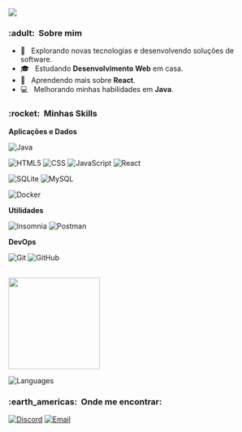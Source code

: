 
![](https://komarev.com/ghpvc/?username=gabrielbs21&color=006bed)

<h3> :adult: &nbsp;Sobre mim </h3>

- 🤔 &nbsp; Explorando novas tecnologias e desenvolvendo soluções de software.
- 🎓 &nbsp; Estudando **Desenvolvimento Web** em casa.
- 🌱 &nbsp; Aprendendo mais sobre **React**.
- :computer: &nbsp; Melhorando minhas habilidades em **Java**.

<h3> :rocket: &nbsp;Minhas Skills </h3>

**Aplicações e Dados**

  ![Java](https://img.shields.io/badge/Java-ED8B00?style=for-the-badge&logo=java&logoColor=white)

  ![HTML5](https://img.shields.io/badge/HTML5-E34F26?style=for-the-badge&logo=html5&logoColor=white)
  ![CSS](https://img.shields.io/badge/CSS3-1572B6?style=for-the-badge&logo=css3&logoColor=white)
  ![JavaScript](https://img.shields.io/badge/JavaScript-F7DF1E?style=for-the-badge&logo=javascript&logoColor=black)
  ![React](https://img.shields.io/badge/React-20232A?style=for-the-badge&logo=react&logoColor=61DAFB)

  ![SQLite](https://img.shields.io/badge/SQLite-44a2d4?style=for-the-badge&logo=sqlite&logoColor=white)
  ![MySQL](https://img.shields.io/badge/MySQL-00758f?style=for-the-badge&logo=mysql&logoColor=white)
  
  ![Docker](https://img.shields.io/badge/Docker-16afe4?style=for-the-badge&logo=docker&logoColor=white)

**Utilidades**

  ![Insomnia](https://img.shields.io/badge/-Insomnia-333333?style=flat&logo=insomnia)
  ![Postman](https://img.shields.io/badge/-Postman-333333?style=flat&logo=postman)

**DevOps**

  ![Git](https://img.shields.io/badge/-Git-333333?style=flat&logo=git)
  ![GitHub](https://img.shields.io/badge/-GitHub-333333?style=flat&logo=github)

<br/>

<a href="https://github.com/gabrielbs21">
  <img height="180em" src="https://github-readme-stats.vercel.app/api?username=gabrielbs21&theme=dracula&show_icons=true" />
</a>

<br/>

  ![Languages](https://github-readme-stats.vercel.app/api/top-langs/?username=gabrielbs21&layout=compact&theme=dracula&hide_title=true&langs_count=10)

<h3> :earth_americas: &nbsp;Onde me encontrar: </h3> 

  [![Discord](https://img.shields.io/badge/Discord-7289DA?style=for-the-badge&logo=discord&logoColor=white)](https://discord.com/users/721944365114851399)
  [![Email](https://img.shields.io/badge/Email-0078D4?style=for-the-badge&logo=microsoft-outlook&logoColor=white)](mailto:gabrielbarretos2100@outlook.com?subject=Hello")
